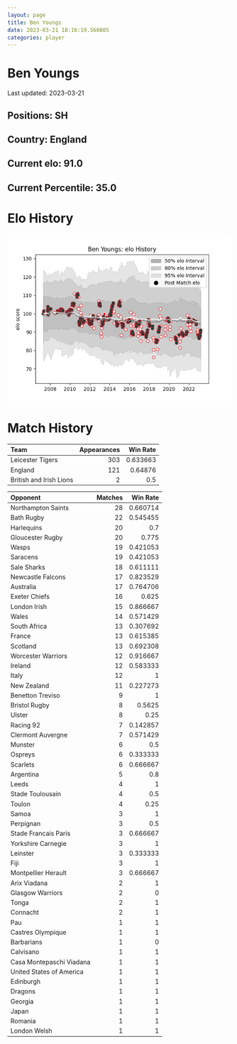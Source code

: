 ```yaml
---  
layout: page  
title: Ben Youngs  
date: 2023-03-21 18:16:19.560805  
categories: player  
---
```

# Ben Youngs


Last updated: 2023-03-21
## Positions: SH

## Country: England

## Current elo: 91.0

## Current Percentile: 35.0

# Elo History


![elo history](history_BenYoungs.png)
# Match History


| Team                    |   Appearances |   Win Rate |
|:------------------------|--------------:|-----------:|
| Leicester Tigers        |           303 |   0.633663 |
| England                 |           121 |   0.64876  |
| British and Irish Lions |             2 |   0.5      |

| Opponent                 |   Matches |   Win Rate |
|:-------------------------|----------:|-----------:|
| Northampton Saints       |        28 |   0.660714 |
| Bath Rugby               |        22 |   0.545455 |
| Harlequins               |        20 |   0.7      |
| Gloucester Rugby         |        20 |   0.775    |
| Wasps                    |        19 |   0.421053 |
| Saracens                 |        19 |   0.421053 |
| Sale Sharks              |        18 |   0.611111 |
| Newcastle Falcons        |        17 |   0.823529 |
| Australia                |        17 |   0.764706 |
| Exeter Chiefs            |        16 |   0.625    |
| London Irish             |        15 |   0.866667 |
| Wales                    |        14 |   0.571429 |
| South Africa             |        13 |   0.307692 |
| France                   |        13 |   0.615385 |
| Scotland                 |        13 |   0.692308 |
| Worcester Warriors       |        12 |   0.916667 |
| Ireland                  |        12 |   0.583333 |
| Italy                    |        12 |   1        |
| New Zealand              |        11 |   0.227273 |
| Benetton Treviso         |         9 |   1        |
| Bristol Rugby            |         8 |   0.5625   |
| Ulster                   |         8 |   0.25     |
| Racing 92                |         7 |   0.142857 |
| Clermont Auvergne        |         7 |   0.571429 |
| Munster                  |         6 |   0.5      |
| Ospreys                  |         6 |   0.333333 |
| Scarlets                 |         6 |   0.666667 |
| Argentina                |         5 |   0.8      |
| Leeds                    |         4 |   1        |
| Stade Toulousain         |         4 |   0.5      |
| Toulon                   |         4 |   0.25     |
| Samoa                    |         3 |   1        |
| Perpignan                |         3 |   0.5      |
| Stade Francais Paris     |         3 |   0.666667 |
| Yorkshire Carnegie       |         3 |   1        |
| Leinster                 |         3 |   0.333333 |
| Fiji                     |         3 |   1        |
| Montpellier Herault      |         3 |   0.666667 |
| Arix Viadana             |         2 |   1        |
| Glasgow Warriors         |         2 |   0        |
| Tonga                    |         2 |   1        |
| Connacht                 |         2 |   1        |
| Pau                      |         1 |   1        |
| Castres Olympique        |         1 |   1        |
| Barbarians               |         1 |   0        |
| Calvisano                |         1 |   1        |
| Casa Montepaschi Viadana |         1 |   1        |
| United States of America |         1 |   1        |
| Edinburgh                |         1 |   1        |
| Dragons                  |         1 |   1        |
| Georgia                  |         1 |   1        |
| Japan                    |         1 |   1        |
| Romania                  |         1 |   1        |
| London Welsh             |         1 |   1        |
